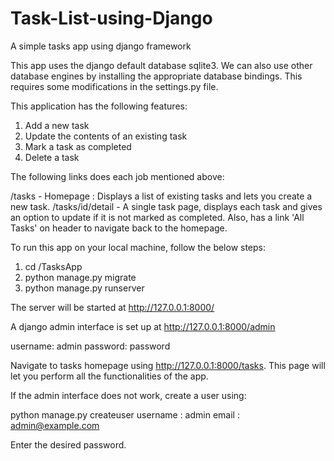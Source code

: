 # Task-List-using-Django
A simple tasks app using django framework

This app uses the django default database sqlite3. We can also use other database engines by installing the appropriate database bindings. This requires some modifications in the settings.py file.

This application has the following features:

1. Add a new task
2. Update the contents of an existing task
3. Mark a task as completed
4. Delete a task

The following links does each job mentioned above:

/tasks - Homepage : Displays a list of existing tasks and lets you create a new task.
/tasks/id/detail - A single task page, displays each task and gives an option to update if it is not marked as completed. Also, has a link 'All Tasks' on header to navigate back to the homepage.

To run this app on your local machine, follow the below steps:

1. cd /TasksApp
2. python manage.py migrate
3. python manage.py runserver

The server will be started at http://127.0.0.1:8000/

A django admin interface is set up at http://127.0.0.1:8000/admin

username: admin
password: password

Navigate to tasks homepage using http://127.0.0.1:8000/tasks. This page will let you perform all the functionalities of the app.

If the admin interface does not work, create a user using:

python manage.py createuser
username : admin
email : admin@example.com

Enter the desired password.
    

